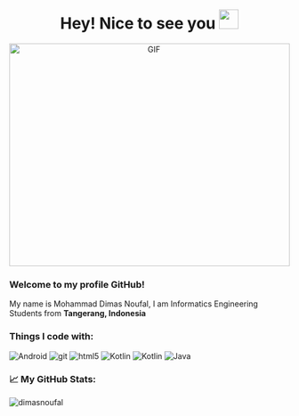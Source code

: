 <h1 align="center">Hey! Nice to see you <img src="https://github.com/TheDudeThatCode/TheDudeThatCode/blob/master/Assets/Hi.gif" width="35" /></h1>

<p align="center">
<img alt="GIF" src="https://github.com/abhisheknaiidu/abhisheknaiidu/blob/master/code.gif?raw=true" width="100%" height="400" />

<h3>Welcome to my profile GitHub!</h3>
<p>My name is Mohammad Dimas Noufal, I am Informatics Engineering Students from <b>Tangerang, Indonesia</b></p>

<h3>Things I code with: </h3>
<p>
  <img alt="Android" src="https://img.shields.io/badge/-Android-32DE84?style=flat-square&logo=android&logoColor=white" />
  <img alt="git" src="https://img.shields.io/badge/-Git-F05032?style=flat-square&logo=git&logoColor=white" />
  <img alt="html5" src="https://img.shields.io/badge/-HTML5-E34F26?style=flat-square&logo=html5&logoColor=white" />
  <img alt="Kotlin" src="https://img.shields.io/badge/-Kotlin-A833F6?style=flat-square&logo=Kotlin&logoColor=white" />
  <img alt="Kotlin" src="https://img.shields.io/badge/-Kotlin-A833F6?style=flat-square&logo=Kotlin&logoColor=white" />
  <img alt="Java" src="https://img.shields.io/badge/-Java-F7F7F7?style=flat-square&logo=Java&logoColor=white" />
</p>

<h3>📈 My GitHub Stats: </h3>
<img src="https://github-readme-stats.vercel.app/api?username=dimasnoufal&show_icons=true&theme=react" alt="dimasnoufal" />
